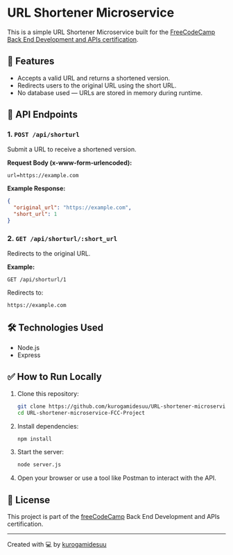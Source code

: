 
# URL Shortener Microservice

This is a simple URL Shortener Microservice built for the [FreeCodeCamp Back End Development and APIs certification](https://www.freecodecamp.org/learn/back-end-development-and-apis/).

## 📌 Features

- Accepts a valid URL and returns a shortened version.
- Redirects users to the original URL using the short URL.
- No database used — URLs are stored in memory during runtime.

## 🚀 API Endpoints

### 1. `POST /api/shorturl`

Submit a URL to receive a shortened version.

**Request Body (x-www-form-urlencoded):**
```
url=https://example.com
```

**Example Response:**
```json
{
  "original_url": "https://example.com",
  "short_url": 1
}
```

### 2. `GET /api/shorturl/:short_url`

Redirects to the original URL.

**Example:**
```
GET /api/shorturl/1
```

Redirects to:
```
https://example.com
```

## 🛠️ Technologies Used

- Node.js
- Express

## ✅ How to Run Locally

1. Clone this repository:
   ```bash
   git clone https://github.com/kurogamidesuu/URL-shortener-microservice-FCC-Project.git
   cd URL-shortener-microservice-FCC-Project
   ```

2. Install dependencies:
   ```bash
   npm install
   ```

3. Start the server:
   ```bash
   node server.js
   ```

4. Open your browser or use a tool like Postman to interact with the API.

## 📜 License

This project is part of the [freeCodeCamp](https://www.freecodecamp.org/) Back End Development and APIs certification.

---

Created with 💻 by [kurogamidesuu](https://github.com/kurogamidesuu)
